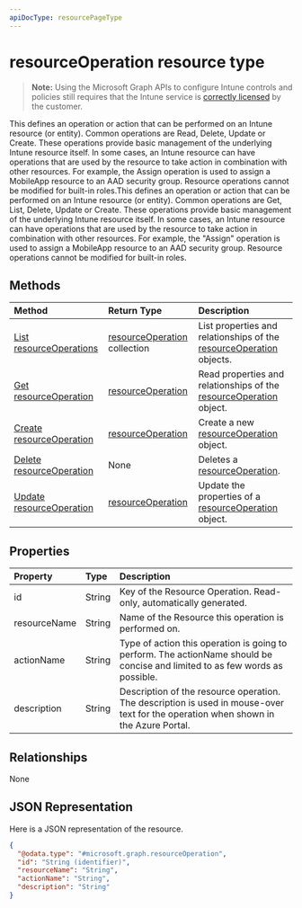 ```yaml
---
apiDocType: resourcePageType
---
```

# resourceOperation resource type

> **Note:** Using the Microsoft Graph APIs to configure Intune controls and policies still requires that the Intune service is [correctly licensed](https://go.microsoft.com/fwlink/?linkid=839381) by the customer.

This defines an operation or action that can be performed on an Intune resource (or entity).  Common operations are Read, Delete, Update or Create.  These operations provide basic management of the underlying Intune resource itself.  In some cases, an Intune resource can have operations that are used by the resource to take action in combination with other resources.  For example, the Assign operation is used to assign a MobileApp resource to an AAD security group.  Resource operations cannot be modified for built-in roles.This defines an operation or action that can be performed on an Intune resource (or entity).  Common operations are Get, List, Delete, Update or Create.  These operations provide basic management of the underlying Intune resource itself.  In some cases, an Intune resource can have operations that are used by the resource to take action in combination with other resources.  For example, the "Assign" operation is used to assign a MobileApp resource to an AAD security group.  Resource operations cannot be modified for built-in roles.
## Methods
|Method|Return Type|Description|
|:---|:---|:---|
|[List resourceOperations](../api/intune_rbac_resourceoperation_list.md)|[resourceOperation](../resources/intune_rbac_resourceoperation.md) collection|List properties and relationships of the [resourceOperation](../resources/intune_rbac_resourceoperation.md) objects.|
|[Get resourceOperation](../api/intune_rbac_resourceoperation_get.md)|[resourceOperation](../resources/intune_rbac_resourceoperation.md)|Read properties and relationships of the [resourceOperation](../resources/intune_rbac_resourceoperation.md) object.|
|[Create resourceOperation](../api/intune_rbac_resourceoperation_create.md)|[resourceOperation](../resources/intune_rbac_resourceoperation.md)|Create a new [resourceOperation](../resources/intune_rbac_resourceoperation.md) object.|
|[Delete resourceOperation](../api/intune_rbac_resourceoperation_delete.md)|None|Deletes a [resourceOperation](../resources/intune_rbac_resourceoperation.md).|
|[Update resourceOperation](../api/intune_rbac_resourceoperation_update.md)|[resourceOperation](../resources/intune_rbac_resourceoperation.md)|Update the properties of a [resourceOperation](../resources/intune_rbac_resourceoperation.md) object.|

## Properties
|Property|Type|Description|
|:---|:---|:---|
|id|String|Key of the Resource Operation. Read-only, automatically generated.|
|resourceName|String|Name of the Resource this operation is performed on.|
|actionName|String|Type of action this operation is going to perform. The actionName should be concise and limited to as few words as possible.|
|description|String|Description of the resource operation. The description is used in mouse-over text for the operation when shown in the Azure Portal.|

## Relationships
None
## JSON Representation
Here is a JSON representation of the resource.
<!-- {
  "blockType": "resource",
  "keyProperty": "id",
  "@odata.type": "microsoft.graph.resourceOperation"
}
-->
``` json
{
  "@odata.type": "#microsoft.graph.resourceOperation",
  "id": "String (identifier)",
  "resourceName": "String",
  "actionName": "String",
  "description": "String"
}
```



